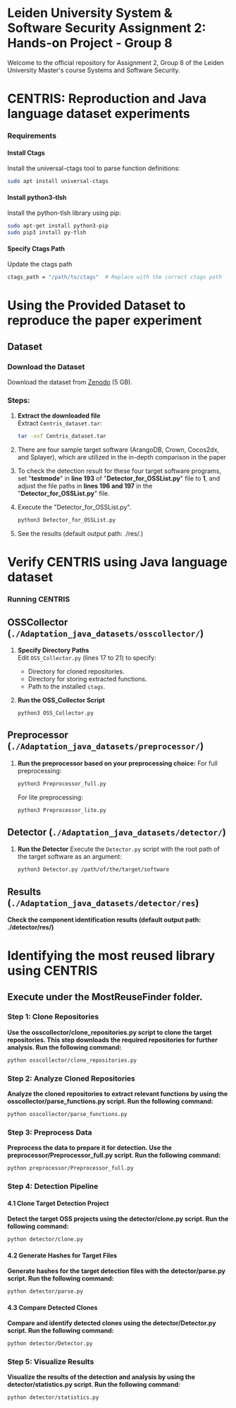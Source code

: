 # Leiden University System & Software Security Assignment 2: Hands-on Project - Group 8

Welcome to the official repository for Assignment 2, Group 8 of the Leiden University Master's course Systems and Software Security.

# CENTRIS: Reproduction and Java language dataset experiments

### Requirements

#### Install Ctags
Install the universal-ctags tool to parse function definitions:
```bash
sudo apt install universal-ctags
```
#### Install python3-tlsh
Install the python-tlsh library using pip:
```bash
sudo apt-get install python3-pip
sudo pip3 install py-tlsh
```
#### Specify Ctags Path
Update the ctags path
```bash
ctags_path = "/path/to/ctags"  # Replace with the correct ctags path
```
# Using the Provided Dataset to reproduce the paper experiment

## Dataset
### Download the Dataset

Download the dataset from [Zenodo](https://zenodo.org/records/4514689#.YB7sN-gzaUk) (5 GB).

### Steps:

1. **Extract the downloaded file**  
   Extract `Centris_dataset.tar`:
   ```bash
   tar -xvf Centris_dataset.tar

2. There are four sample target software (ArangoDB, Crown, Cocos2dx, and Splayer), which are utilized in the in-depth comparison in the paper

3. To check the detection result for these four target software programs, set "**testmode**" in **line 193** of "**Detector_for_OSSList.py**" file to **1**, and adjust the file paths in **lines 196 and 197** in the "**Detector_for_OSSList.py**" file.

4. Execute the "Detector_for_OSSList.py".
   ```bash
   python3 Detector_for_OSSList.py
   ```
5. See the results (default output path: ./res/.)

# Verify CENTRIS using Java language dataset

### Running CENTRIS

## OSSCollector (`./Adaptation_java_datasets/osscollector/`)

1. **Specify Directory Paths**  
   Edit `OSS_Collector.py` (lines 17 to 21) to specify:
   - Directory for cloned repositories.
   - Directory for storing extracted functions.
   - Path to the installed `ctags`.

2. **Run the OSS_Collector Script**
   ```bash
   python3 OSS_Collector.py

## Preprocessor (`./Adaptation_java_datasets/preprocessor/`)
1. **Run the preprocessor based on your preprocessing choice:**
   For full preprocessing:
      ```bash
      python3 Preprocessor_full.py
      ```
   For lite preprocessing:
      ```bash
      python3 Preprocessor_lite.py
      ```
## Detector (`./Adaptation_java_datasets/detector/`)
1. **Run the Detector**
Execute the `Detector.py` script with the root path of the target software as an argument:

   ```bash
   python3 Detector.py /path/of/the/target/software
   ```

## Results (`./Adaptation_java_datasets/detector/res`)
**Check the component identification results (default output path: ./detector/res/)**

# Identifying the most reused library using CENTRIS
## Execute under the MostReuseFinder folder.
### Step 1: Clone Repositories
**Use the osscollector/clone_repositories.py script to clone the target repositories. This step downloads the required repositories for further analysis.
Run the following command:**
```bash
python osscollector/clone_repositories.py
```
### Step 2: Analyze Cloned Repositories
**Analyze the cloned repositories to extract relevant functions by using the osscollector/parse_functions.py script.
Run the following command:**
```bash
python osscollector/parse_functions.py
```
### Step 3: Preprocess Data
**Preprocess the data to prepare it for detection. Use the preprocessor/Preprocessor_full.py script.
Run the following command:**
```bash
python preprocessor/Preprocessor_full.py
```

### Step 4: Detection Pipeline
#### 4.1 Clone Target Detection Project
**Detect the target OSS projects using the detector/clone.py script.
Run the following command:**
```bash
python detector/clone.py
```
#### 4.2 Generate Hashes for Target Files
**Generate hashes for the target detection files with the detector/parse.py script.
Run the following command:**
```bash
python detector/parse.py
```
#### 4.3 Compare Detected Clones
**Compare and identify detected clones using the detector/Detector.py script.
Run the following command:**
```bash
python detector/Detector.py
```
### Step 5: Visualize Results
**Visualize the results of the detection and analysis by using the detector/statistics.py script.
Run the following command:**
```bash
python detector/statistics.py
```
